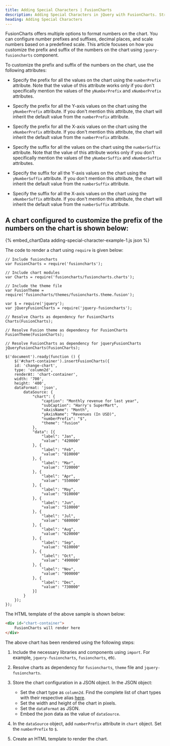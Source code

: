 ```yaml
---
title: Adding Special Characters | FusionCharts
description: Adding Special Characters in jQuery with FusionCharts. Streamline data visualization in your web projects. Check out our website for more info.
heading: Adding Special Characters
---
```


FusionCharts offers multiple options to format numbers on the chart. You can configure number prefixes and suffixes, decimal places, and scale numbers based on a predefined scale. This article focuses on how you customize the prefix and suffix of the numbers on the chart using `jquery-fusioncharts` component.

To customize the prefix and suffix of the numbers on the chart, use the following attributes:

* Specify the prefix for all the values on the chart using the `numberPrefix` attribute. Note that the value of this attribute works only if you don't specifically mention the values of the `yNumberPrefix` and `xNumberPrefix` attributes.

* Specify the prefix for all the Y-axis values on the chart using the `yNumberPrefix` attribute. If you don't mention this attribute, the chart will inherit the default value from the `numberPrefix` attribute.

* Specify the prefix for all the X-axis values on the chart using the `xNumberPrefix` attribute. If you don't mention this attribute, the chart will inherit the default value from the `numberPrefix` attribute.

* Specify the suffix for all the values on the chart using the `numberSuffix` attribute. Note that the value of this attribute works only if you don't specifically mention the values of the `yNumberSuffix` and `xNumberSuffix` attributes.

* Specify the suffix for all the Y-axis values on the chart using the `yNumberSuffix` attribute. If you don't mention this attribute, the chart will inherit the default value from the `numberSuffix` attribute.

* Specify the suffix for all the X-axis values on the chart using the `xNumberSuffix` attribute. If you don't mention this attribute, the chart will inherit the default value from the `numberSuffix` attribute.

## A chart configured to customize the prefix of the numbers on the chart is shown below:

{% embed_chartData adding-special-character-example-1.js json %}

The code to render a chart using `require` is given below:

```
// Include fusioncharts
var FusionCharts = require('fusioncharts');

// Include chart modules
var Charts = require('fusioncharts/fusioncharts.charts');

// Include the theme file
var FusionTheme = require('fusioncharts/themes/fusioncharts.theme.fusion');

var $ = require('jquery');
var jQueryFusionCharts = require('jquery-fusioncharts');

// Resolve Charts as dependency for FusionCharts
Charts(FusionCharts); 

// Resolve Fusion theme as dependency for FusionCharts
FusionTheme(FusionCharts); 

// Resolve FusionCharts as dependency for jqueryFusionCharts
jQueryFusionCharts(FusionCharts); 

$('document').ready(function () {
    $('#chart-container').insertFusionCharts({
    id: 'change-chart',
    type: 'column2d',
    renderAt: 'chart-container',
    width: '700',
    height: '400',
    dataFormat: 'json',
        dataSource: {
            "chart": {
                "caption": "Monthly revenue for last year",
                "subCaption": "Harry's SuperMart",
                "xAxisName": "Month",
                "yAxisName": "Revenues (In USD)",
                "numberPrefix": "$",
                "theme": "fusion"
            },
            "data": [{
                "label": "Jan",
                "value": "420000"
            }, {
                "label": "Feb",
                "value": "810000"
            }, {
                "label": "Mar",
                "value": "720000"
            }, {
                "label": "Apr",
                "value": "550000"
            }, {
                "label": "May",
                "value": "910000"
            }, {
                "label": "Jun",
                "value": "510000"
            }, {
                "label": "Jul",
                "value": "680000"
            }, {
                "label": "Aug",
                "value": "620000"
            }, {
                "label": "Sep",
                "value": "610000"
            }, {
                "label": "Oct",
                "value": "490000"
            }, {
                "label": "Nov",
                "value": "900000"
            }, {
                "label": "Dec",
                "value": "730000"
            }]
        }
    });
});
```

The HTML template of the above sample is shown below:

```HTML
<div id="chart-container">
    FusionCharts will render here
</div>
```

The above chart has been rendered using the following steps:

1. Include the necessary libraries and components using `import`. For example, `jquery-fusioncharts`, `fusioncharts`, etc.

2. Resolve charts as dependency for `fusioncharts`, `theme` file and `jquery-fusioncharts`. 

3. Store the chart configuration in a JSON object. In the JSON object:
    * Set the chart type as `column2d`. Find the complete list of chart types with their respective alias [here](https://www.fusioncharts.com/dev/chart-guide/list-of-charts).
    * Set the width and height of the chart in pixels. 
    * Set the `dataFormat` as JSON.
    * Embed the json data as the value of `dataSource`.

4. In the `dataSource` object, add `numberPrefix` attribute in `chart` object. Set the `numberPrefix` to `$`.

5. Create an HTML template to render the chart.
